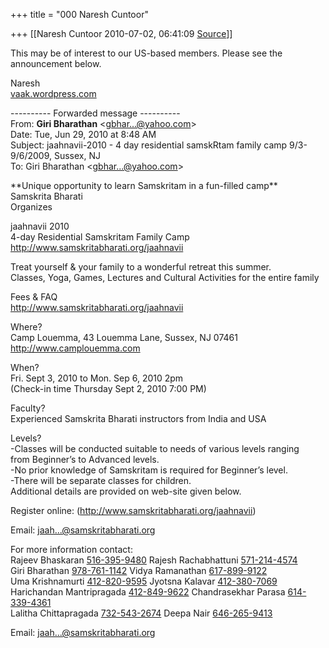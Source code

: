 +++
title = "000 Naresh Cuntoor"

+++
[[Naresh Cuntoor	2010-07-02, 06:41:09 [Source](https://groups.google.com/g/samskrita/c/U_wtdmEE8gQ)]]



This may be of interest to our US-based members. Please see the announcement below.  
  
Naresh  
[vaak.wordpress.com](http://vaak.wordpress.com)  
  
  

---------- Forwarded message ----------  
From: **Giri Bharathan** \<[gbhar...@yahoo.com]()\>  
Date: Tue, Jun 29, 2010 at 8:48 AM  
Subject: jaahnavii-2010 - 4 day residential samskRtam family camp 9/3-9/6/2009, Sussex, NJ  
To: Giri Bharathan \<[gbhar...@yahoo.com]()\>  
  
  

  

 \*\*Unique opportunity to learn Samskritam in a fun-filled camp\*\*  
 Samskrita Bharati  
 Organizes  
  
 jaahnavii 2010  
 4-day Residential Samskritam Family Camp  
      <http://www.samskritabharati.org/jaahnavii>  
  
 Treat yourself & your family to a wonderful retreat this summer.  
 Classes, Yoga, Games, Lectures and Cultural Activities for the entire family  
  
Fees & FAQ  
 <http://www.samskritabharati.org/jaahnavii>  
  
Where?  
  Camp Louemma, 43 Louemma Lane, Sussex, NJ 07461  
  <http://www.camplouemma.com>  
  
When?  
 Fri. Sept 3, 2010 to Mon. Sep 6, 2010 2pm  
 (Check-in time Thursday Sept 2, 2010 7:00 PM)  
  
Faculty?  
 Experienced Samskrita Bharati instructors from India and USA  
  
Levels?  
 -Classes will be conducted suitable to needs of various levels ranging  
 from Beginner’s to Advanced levels.  
 -No prior knowledge of Samskritam is required for Beginner’s level.  
 -There will be separate classes for children.  
 Additional details are provided on web-site given below.  
  
  
  
Register online: (<http://www.samskritabharati.org/jaahnavii>)  
  
Email: [jaah...@samskritabharati.org]()  
  
For more information contact:  
Rajeev Bhaskaran [516-395-9480](tel:(516)%20395-9480)
Rajesh Rachabhattuni [571-214-4574](tel:(571)%20214-4574)  
Giri Bharathan [978-761-1142](tel:(978)%20761-1142)
Vidya Ramanathan [617-899-9122](tel:(617)%20899-9122)  
Uma Krishnamurti [412-820-9595](tel:(412)%20820-9595)
Jyotsna Kalavar [412-380-7069](tel:(412)%20380-7069)  
Harichandan Mantripragada [412-849-9622](tel:(412)%20849-9622)
Chandrasekhar Parasa [614-339-4361](tel:(614)%20339-4361)  
Lalitha Chittapragada [732-543-2674](tel:(732)%20543-2674)
Deepa Nair [646-265-9413](tel:(646)%20265-9413)  
  
  
  
Email: [jaah...@samskritabharati.org]()  

  

